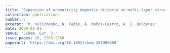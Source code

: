 ```yaml
---
title: "Expansion of aromaticity magnetic criteria on multi-layer structures. Magnetic response and spherical aromaticity of Matryoshka-like [Sn@Cu12@Sn20]12- cluster"
collection: publications
number: 5
excerpt: 'M. Kulichenko, N. Fedik, Á. Muñoz-Castro, A. I. Boldyrev'
date: 2020-01-01
venue: 'JChem. Eur. J.'
issue_pages: 26, 2263-2268
paperurl: 'https://doi.org/10.1002/chem.201905088'
---
```

